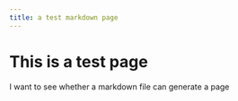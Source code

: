 ```yaml
---
title: a test markdown page
---
```


# This is a test page

I want to see whether a markdown file can generate a page
